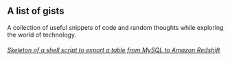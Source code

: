 ## A list of gists
A collection of useful snippets of code and random thoughts while exploring the world of technology.

###### [Skeleton of a shell script to export a table from MySQL to Amazon Redshift](https://gist.github.com/kovid-rathee/54243b1705a77a7aadba7c1760f306c2)
